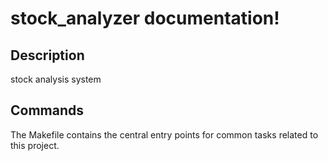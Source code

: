 # stock_analyzer documentation!

## Description

stock analysis system

## Commands

The Makefile contains the central entry points for common tasks related to this project.

